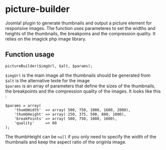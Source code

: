 # picture-builder
Joomla! plugin to generate thumbnails and output a picture element for responsive images.
The function uses parameteres to set the widths and heights of the thumbnails, the breakpoins and the compression quality.
It relies on the imagick php image library.

## Function usage

```
pictureBuilder($imgUrl, $alt, $params);
```

`$imgUrl` is the main image all the thumbnails should be generated from  
`$alt` is the alternative texte for the image  
`$params` is an array of parameters that define the sizes of the thumbnails, the breakpoints and the compression quality of the images. It looks like this :

```
$params = array(
    'thumbWidth'  => array( 500, 750, 1000, 1600, 2000),
    'thumbHeight' => array( 250, 375, 500, 800, 1000),
    'breakPoints' => array( 500, 750, 1000, 1600),
    'quality'     => 60
);
```
The thumbHeight can be `null` if you only need to specify the width of the thumbnails and keep the aspect ratio of the originla image.

